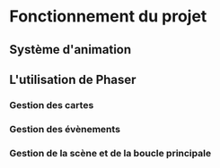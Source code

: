 # Fonctionnement du projet

## Système d'animation

## L'utilisation de Phaser

### Gestion des cartes

### Gestion des évènements

### Gestion de la scène et de la boucle principale
